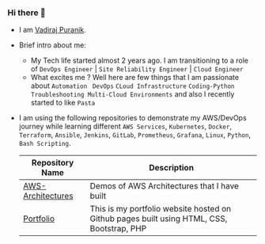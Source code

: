 ### Hi there 👋

- I am [Vadiraj Puranik](https://in.linkedin.com/in/vadiraj-puranik-4518a4165).

- Brief intro about me:
  * My Tech life started almost 2 years ago. I am transitioning to a role of `DevOps Engineer` |  `Site Reliability Engineer` | `Cloud Engineer`
  * What excites me ? Well here are few things that I am passionate about 
  `Automation `
  `DevOps`
  `CLoud Infrastructure`
  `Coding-Python`
  `Troubleshooting Multi-Cloud Environments` and also I recently started to like `Pasta `

- I am using the following  repositories to demonstrate  my AWS/DevOps journey while learning different `AWS Services`, `Kubernetes`, `Docker`, `Terraform`, `Ansible`,  `Jenkins`, `GitLab`,  `Prometheus`, `Grafana`, `Linux`, `Python`, `Bash Scripting`.

  | Repository Name | Description  |
  | ------ | ------ |
  | [AWS-Architectures](https://github.com/Vadiraj-Puranik/AWS-Architectures) | Demos of AWS Architectures that I have built |
  | [Portfolio](https://github.com/Vadiraj-Puranik/Portfolio) | This is my portfolio website hosted on Github pages built using HTML, CSS, Bootstrap, PHP |
  
